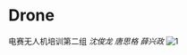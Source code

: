 # Drone
电赛无人机培训第二组 *沈俊龙 唐思格 薛兴政*
![1](https://user-images.githubusercontent.com/39699054/126427515-1902cb4b-3e52-496c-8e74-08ca48821015.jpg)
